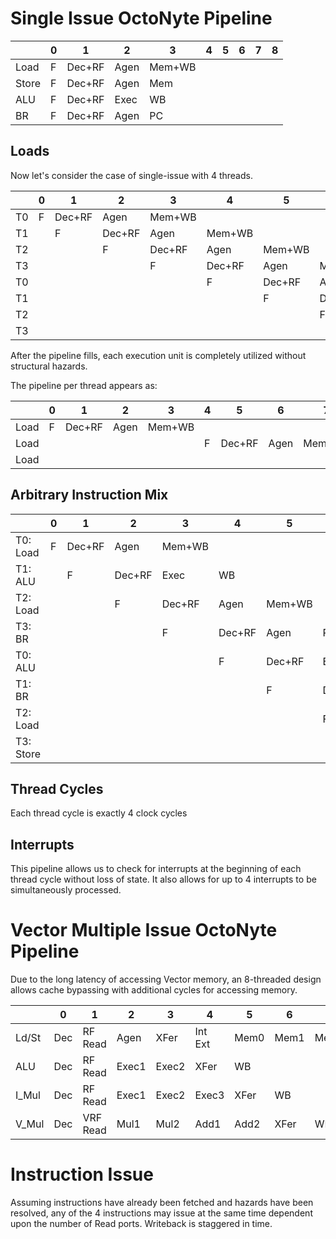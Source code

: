 # Single Issue OctoNyte Pipeline

|       | 0    | 1      | 2    | 3      | 4    | 5    | 6    | 7    | 8    |
| ----- | ---- | ------ | ---- | ------ | ---- | ---- | ---- | ---- | ---- |
| Load  | F    | Dec+RF | Agen | Mem+WB |      |      |      |      |      |
| Store | F    | Dec+RF | Agen | Mem    |      |      |      |      |      |
| ALU   | F    | Dec+RF | Exec | WB     |      |      |      |      |      |
| BR    | F    | Dec+RF | Agen | PC     |      |      |      |      |      |



## Loads

Now let's consider the case of single-issue with 4 threads.

|      | 0    | 1      | 2      | 3      | 4      | 5      | 6      | 7      | 8      | 9      | 10     | 11   |      |      |
| ---- | ---- | ------ | ------ | ------ | ------ | ------ | ------ | ------ | ------ | ------ | ------ | ---- | ---- | ---- |
| T0   | F    | Dec+RF | Agen   | Mem+WB |        |        |        |        |        |        |        |      |      |      |
| T1   |      | F      | Dec+RF | Agen   | Mem+WB |        |        |        |        |        |        |      |      |      |
| T2   |      |        | F      | Dec+RF | Agen   | Mem+WB |        |        |        |        |        |      |      |      |
| T3   |      |        |        | F      | Dec+RF | Agen   | Mem+WB |        |        |        |        |      |      |      |
| T0   |      |        |        |        | F      | Dec+RF | Agen   | Mem+WB |        |        |        |      |      |      |
| T1   |      |        |        |        |        | F      | Dec+RF | Agen   | Mem+WB |        |        |      |      |      |
| T2   |      |        |        |        |        |        | F      | Dec+RF | Agen   | Mem+WB |        |      |      |      |
| T3   |      |        |        |        |        |        |        | F      | Dec+RF | Agen   | Mem+WB |      |      |      |

After the pipeline fills, each execution unit is completely utilized without structural hazards.



The pipeline per thread appears as:

|      | 0    | 1      | 2    | 3      | 4    | 5      | 6    | 7      | 8    | 9      | 10   | 11     | 12   |
| ---- | ---- | ------ | ---- | ------ | ---- | ------ | ---- | ------ | ---- | ------ | ---- | ------ | ---- |
| Load | F    | Dec+RF | Agen | Mem+WB |      |        |      |        |      |        |      |        |      |
| Load |      |        |      |        | F    | Dec+RF | Agen | Mem+WB |      |        |      |        |      |
| Load |      |        |      |        |      |        |      |        | F    | Dec+RF | Agen | Mem+WB |      |



## Arbitrary Instruction Mix

|           | 0    | 1      | 2      | 3      | 4      | 5      | 6      | 7      | 8      | 9      | 10   |
| --------- | ---- | ------ | ------ | ------ | ------ | ------ | ------ | ------ | ------ | ------ | ---- |
| T0: Load  | F    | Dec+RF | Agen   | Mem+WB |        |        |        |        |        |        |      |
| T1: ALU   |      | F      | Dec+RF | Exec   | WB     |        |        |        |        |        |      |
| T2: Load  |      |        | F      | Dec+RF | Agen   | Mem+WB |        |        |        |        |      |
| T3: BR    |      |        |        | F      | Dec+RF | Agen   | PC     |        |        |        |      |
| T0: ALU   |      |        |        |        | F      | Dec+RF | Exec   | WB     |        |        |      |
| T1: BR    |      |        |        |        |        | F      | Dec+RF | Agen   | PC     |        |      |
| T2: Load  |      |        |        |        |        |        | F      | Dec+RF | Agen   | Mem+WB |      |
| T3: Store |      |        |        |        |        |        |        | F      | Dec+RF | Agen   | Mem  |

## Thread Cycles

Each thread cycle is exactly 4 clock cycles

## Interrupts

This pipeline allows us to check for interrupts at the beginning of each thread cycle without loss of state. It also allows for up to 4 interrupts to be simultaneously processed.



# Vector Multiple Issue OctoNyte Pipeline

Due to the long latency of accessing Vector memory, an 8-threaded design allows cache bypassing with additional cycles for accessing memory.

|       | 0    | 1        | 2     | 3     | 4       | 5    | 6    | 7    | 8    |
| ----- | ---- | -------- | ----- | ----- | ------- | ---- | ---- | ---- | ---- |
| Ld/St | Dec  | RF Read  | Agen  | XFer  | Int Ext | Mem0 | Mem1 | Mem2 | WB   |
| ALU   | Dec  | RF Read  | Exec1 | Exec2 | XFer    | WB   |      |      |      |
| I_Mul | Dec  | RF Read  | Exec1 | Exec2 | Exec3   | XFer | WB   |      |      |
| V_Mul | Dec  | VRF Read | Mul1  | Mul2  | Add1    | Add2 | XFer | WB   |      |



# Instruction Issue

Assuming instructions have already been fetched and hazards have been resolved, any of the 4 instructions may issue at the same time dependent upon the number of Read ports. Writeback is staggered in time.

